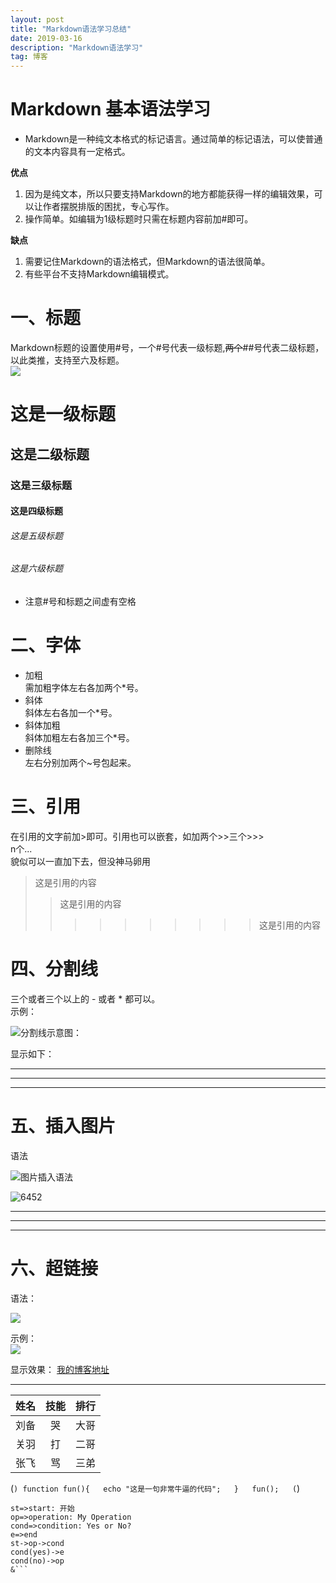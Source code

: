 ```yaml
---
layout: post
title: "Markdown语法学习总结"
date: 2019-03-16 
description: "Markdown语法学习"
tag: 博客 
---   
```


# Markdown 基本语法学习
* Markdown是一种纯文本格式的标记语言。通过简单的标记语法，可以使普通的文本内容具有一定格式。

**优点**

  1. 因为是纯文本，所以只要支持Markdown的地方都能获得一样的编辑效果，可以让作者摆脱排版的困扰，专心写作。
  2. 操作简单。如编辑为1级标题时只需在标题内容前加#即可。

**缺点**

 1. 需要记住Markdown的语法格式，但Markdown的语法很简单。
 2. 有些平台不支持Markdown编辑模式。
 
 # 一、标题  
Markdown标题的设置使用#号，一个#号代表一级标题,~~两个~~##号代表二级标题，以此类推，支持至六及标题。  
![](/images/posts/Wifilist/PastedGraphic.png)
# 这是一级标题
## 这是二级标题
### 这是三级标题
#### 这是四级标题
###### 这是五级标题
###### 这是六级标题


 * 注意#号和标题之间虚有空格  
 
 # 二、字体 
 * 加粗  
 需加粗字体左右各加两个*号。  
 * 斜体          
 斜体左右各加一个*号。
 * 斜体加粗  
  斜体加粗左右各加三个*号。
 * 删除线  
 左右分别加两个~号包起来。

# 三、引用
在引用的文字前加>即可。引用也可以嵌套，如加两个>>三个>>>  
n个...  
貌似可以一直加下去，但没神马卵用   

>这是引用的内容
>>这是引用的内容
>>>>>>>>>>这是引用的内容


# 四、分割线
三个或者三个以上的 - 或者 * 都可以。  
示例：  

![分割线示意图：](_v_images/20190316135105896_1758.png)

显示如下：  

---
***
---

# 五、插入图片  

语法  

![图片插入语法](_v_images/20190316135652502_24360.png)

![6452](_v_images/20190316135326516_16395.jpg)


---
***
---

# 六、超链接  
语法：  

![](_v_images/20190316135822125_32617.png)  


示例：  
![](_v_images/20190316135912099_346.png)  

显示效果：
[我的博客地址](https://yajunqi.github.io)

----
姓名|技能|排行
--|:--:|--:
刘备|哭|大哥
关羽|打|二哥
张飞|骂|三弟


(```)
    function fun(){  
         echo "这是一句非常牛逼的代码";  
    }  
    fun();  
(```)

```flow
st=>start: 开始
op=>operation: My Operation
cond=>condition: Yes or No?
e=>end
st->op->cond
cond(yes)->e
cond(no)->op
&```

